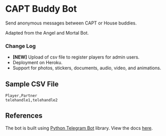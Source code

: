 # CAPT Buddy Bot

Send anonymous messages between CAPT or House buddies.

Adapted from the Angel and Mortal Bot.

### Change Log

- **[NEW]** Upload of csv file to register players for admin users.
- Deployment on Heroku.
- Support for photos, stickers, documents, audio, video, and animations.

## Sample CSV File

```
Player,Partner
telehandle1,telehandle2
```

## References

The bot is built using [Python Telegram Bot](https://pypi.org/project/python-telegram-bot/) library. View the docs [here](https://docs.python-telegram-bot.org/en/v13.13/).
